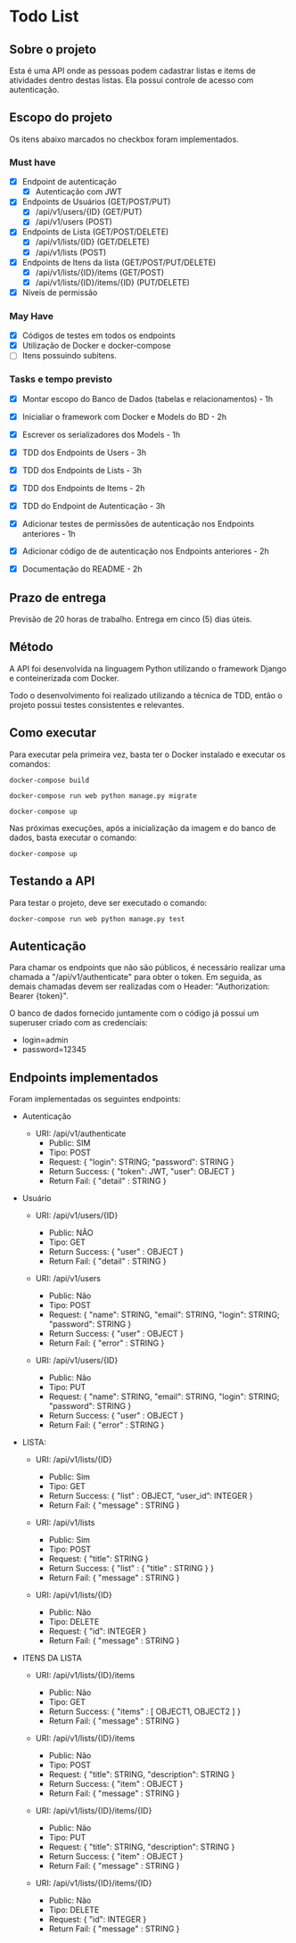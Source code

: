 # Todo List
## Sobre o projeto

Esta é uma API onde as pessoas podem cadastrar listas e items de atividades dentro destas listas. Ela possui controle de acesso com autenticação.

## Escopo do projeto

Os itens abaixo marcados no checkbox foram implementados.

### Must have
- [x] Endpoint de autenticação
  - [X] Autenticação com JWT
- [x] Endpoints de Usuários (GET/POST/PUT)
  - [X] /api/v1/users/{ID} (GET/PUT)
  - [X] /api/v1/users (POST)
- [x] Endpoints de Lista (GET/POST/DELETE)
  - [X] /api/v1/lists/{ID} (GET/DELETE)
  - [X] /api/v1/lists (POST)
- [x] Endpoints de Itens da lista (GET/POST/PUT/DELETE)
  - [x] /api/v1/lists/{ID}/items (GET/POST)
  - [x] /api/v1/lists/{ID}/items/{ID} (PUT/DELETE)
- [x] Níveis de permissão

### May Have
- [X] Códigos de testes em todos os endpoints
- [x] Utilização de Docker e docker-compose
- [ ] Itens possuindo subitens.

### Tasks e tempo previsto

- [X] Montar escopo do Banco de Dados (tabelas e relacionamentos) - 1h
- [X] Inicialiar o framework com Docker e Models do BD - 2h
- [x] Escrever os serializadores dos Models - 1h
- [x] TDD dos Endpoints de Users - 3h
- [x] TDD dos Endpoints de Lists - 3h
- [x] TDD dos Endpoints de Items - 2h
- [x] TDD do Endpoint de Autenticação - 3h
- [x] Adicionar testes de permissões de autenticação nos Endpoints anteriores - 1h
- [x] Adicionar código de de autenticação nos Endpoints anteriores - 2h
- [x] Documentação do README - 2h 


## Prazo de entrega
Previsão de 20 horas de trabalho. Entrega em cinco (5) dias úteis.

## Método

A API foi desenvolvida na linguagem Python utilizando o framework Django e conteinerizada com Docker.

Todo o desenvolvimento foi realizado utilizando a técnica de TDD, então o projeto possui testes consistentes e relevantes.

## Como executar

Para executar pela primeira vez, basta ter o Docker instalado e executar os comandos:

`docker-compose build`

`docker-compose run web python manage.py migrate`

`docker-compose up`

Nas próximas execuções, após a inicialização da imagem e do banco de dados, basta executar o comando:

`docker-compose up`

## Testando a API


Para testar o projeto, deve ser executado o comando:

`docker-compose run web python manage.py test`

## Autenticação

Para chamar os endpoints que não são públicos, é necessário realizar uma chamada a "/api/v1/authenticate" para obter o token. Em seguida, as demais chamadas devem ser realizadas com o Header: "Authorization: Bearer {token}".

O banco de dados fornecido juntamente com o código já possui um superuser criado com as credenciais:

- login=admin
- password=12345

## Endpoints implementados

Foram implementadas os seguintes endpoints:

- Autenticação
    - URI: /api/v1/authenticate
        - Public: SIM
        - Tipo: POST
        - Request: { "login": STRING; "password": STRING }
        - Return Success: { "token": JWT, "user": OBJECT }
        - Return Fail: { "detail" : STRING }

- Usuário
    - URI: /api/v1/users/{ID}
        - Public: NÃO
        - Tipo: GET
        - Return Success: { "user" : OBJECT }
        - Return Fail: { "detail" : STRING }

    - URI: /api/v1/users
        - Public: Não
        - Tipo: POST
        - Request: { "name": STRING, "email": STRING, "login": STRING; "password": STRING  }
        - Return Success: { "user" : OBJECT }
        - Return Fail: { "error" : STRING }

    - URI: /api/v1/users/{ID}
        - Public: Não
        - Tipo: PUT
        - Request: { "name": STRING, "email": STRING, "login": STRING; "password": STRING  }
        - Return Success: { "user" : OBJECT }
        - Return Fail: { "error" : STRING }


- LISTA:

    - URI: /api/v1/lists/{ID}
        - Public: Sim
        - Tipo: GET
        - Return Success: { "list" : OBJECT,  “user_id”: INTEGER }
        - Return Fail: { "message" : STRING }

    - URI: /api/v1/lists
        - Public: Sim
        - Tipo: POST
        - Request: { "title": STRING }
        - Return Success: { "list" : { "title" : STRING } }
        - Return Fail: { "message" : STRING }

    - URI: /api/v1/lists/{ID}
        - Public: Não
        - Tipo: DELETE
        - Request: { "id": INTEGER }
        - Return Fail: { "message" : STRING }


- ITENS DA LISTA

    - URI: /api/v1/lists/{ID}/items
        - Public: Não
        - Tipo: GET
        - Return Success: { "items" : [ OBJECT1, OBJECT2 ] }
        - Return Fail: { "message" : STRING }

    - URI: /api/v1/lists/{ID}/items
        - Public: Não
        - Tipo: POST
        - Request: { "title": STRING, "description": STRING }
        - Return Success: { "item" : OBJECT }
        - Return Fail: { "message" : STRING }

    - URI: /api/v1/lists/{ID}/items/{ID}
        - Public: Não
        - Tipo: PUT
        - Request: { "title": STRING, "description": STRING }
        - Return Success: { "item" : OBJECT }
        - Return Fail: { "message" : STRING }

    - URI: /api/v1/lists/{ID}/items/{ID}
      - Public: Não
      - Tipo: DELETE
      - Request: { "id": INTEGER }
      - Return Fail: { "message" : STRING }
